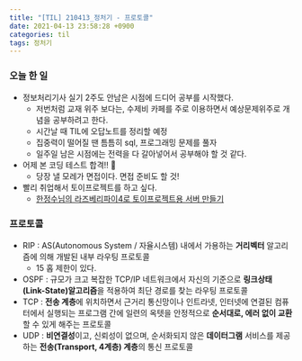 ```yaml
---
title: "[TIL] 210413_정처기 - 프로토콜"
date: 2021-04-13 23:58:28 +0900
categories: til
tags: 정처기
---
```


### 오늘 한 일

- 정보처리기사 실기 2주도 안남은 시점에 드디어 공부를 시작했다.
  - 저번처럼 교재 위주 보다는, 수제비 카페를 주로 이용하면서 예상문제위주로 개념을 공부하려고 한다.
  - 시간날 때 TIL에 오답노트를 정리할 예정
  - 집중력이 떨어질 땐 틈틈히 sql, 프로그래밍 문제를 풀자
  - 일주일 남은 시점에는 전력을 다 갈아넣어서 공부해야 할 것 같다.
- 어제 본 코딩 테스트 합격!! 👻
  - 당장 낼 모레가 면접이다. 면접 준비도 할 것!
- 빨리 취업해서 토이프로젝트를 하고 싶다.
  - [한정수님의 라즈베리파이4로 토이프로젝트용 서버 만들기](https://ryan-han.com/post/server/raspberry_server_1/)



### 프로토콜

- RIP : AS(Autonomous System / 자율시스템) 내에서 가용하는 **거리벡터** 알고리즘에 의해 개발된 내부 라우팅 프로토콜
  - 15 홉 제한이 있다.
- OSPF : 규모가 크고 복잡한 TCP/IP 네트워크에서 자신의 기준으로 **링크상태(Link-State)알고리즘**을 적용하여 최단 경로를 찾는 라우팅 프로토콜
-  TCP : **전송 계층**에 위치하면서 근거리 통신망이나 인트라넷, 인터넷에 연결된 컴퓨터에서 실행되는 프로그램 간에 일련의 옥텟을 안정적으로 **순서대로, 에러 없이 교환**할 수 있게 해주는 프로토콜
- UDP : **비연결성**이고, 신뢰성이 없으며, 순서화되지 않은 **데이터그램** 서비스를 제공하는 **전송(Transport, 4계층) 계층**의 통신 프로토콜

